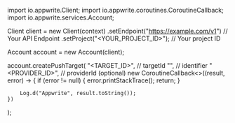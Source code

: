 import io.appwrite.Client;
import io.appwrite.coroutines.CoroutineCallback;
import io.appwrite.services.Account;

Client client = new Client(context)
    .setEndpoint("https://example.com/v1") // Your API Endpoint
    .setProject("<YOUR_PROJECT_ID>"); // Your project ID

Account account = new Account(client);

account.createPushTarget(
    "<TARGET_ID>", // targetId 
    "<IDENTIFIER>", // identifier 
    "<PROVIDER_ID>", // providerId (optional)
    new CoroutineCallback<>((result, error) -> {
        if (error != null) {
            error.printStackTrace();
            return;
        }

        Log.d("Appwrite", result.toString());
    })
);

